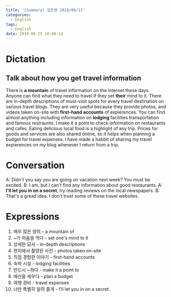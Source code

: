 ```yaml
---
title: '[Summary] 입트영 2018/06/13'
categories:
  - English
tags:
  - English
date: 2018-06-25 10:08:14
---
```


# Dictation
## Talk about how you get travel information

There is **a mountain** of travel information on the internet these days. Anyone can find what they need to travel if they set **their** mind to it. There are in-depth descriptions of must-visit spots for every travel destination on various travel blogs. They are very useful because they provide photos, and videos taken on-site with **first-hand accounts** of expierences. You can find almost anything including information on **lodging** facilities transportation and famous restraunts. I make it a point to check information on restaurants and cafes. Eating delicious local food is a highlight of any trip. Prices for goods and services are also shared online, so it helps when planning a budget for travel expenses. I have made a habbit of sharing my travel expierences on my blog whenever I return from a trip.

# Conversation
A: Didn't you say you are going on vacation next week? You must be excited.
B: I am, but I can't find any information about good restaurants.
A: **I'll let you in on a secret**, try reading reviews on the local newspapers.
B: That's a gread idea. I don't trust some of these travel websites.

# Expressions
1. 매우 많은 양의 - a mountain of
2. ~가 마음을 먹다 - set one's mind to it
3. 상세한 묘사 - in-depth descriptions
4. 현지에서 촬영된 사진 - photos taken on-site
5. 직접 경험한 이야기 - first-hand accounts
6. 숙박 시설 - lodging facilities
7. 반드시 ~하다 - make it a point to
8. 예산을 세우다 - plan a budget
9. 여행 경비 - travel expenses
10. 너만 특별히 알려 줄게 - I'll let you in on a secret.